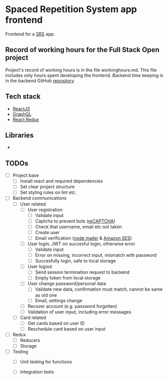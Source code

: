# Spaced Repetition System app frontend
Frontend for a [SRS](https://en.wikipedia.org/wiki/Spaced_repetition) app.

## Record of working hours for the Full Stack Open project
Project's record of working hours is in the file workinghours.md.
This file includes only hours spent developing the frontend.
Backend time keeping is in the backend GitHub [repository](https://github.com/jj-stigell/srs-app-backend)

## Tech stack
- [ReactJS](https://reactjs.org/)
- [GraphQL](https://graphql.org/)
- [React Redux](https://react-redux.js.org/)

## Libraries
- 

## TODOs
- [ ] Project base
    - [ ] Install react and required dependencies
    - [ ] Set clear project structure
    - [ ] Set styling rules on lint etc.
- [ ] Backend communications
    - [ ] User related
        - [ ] User registration
            - [ ] Validate input
            - [ ] Captcha to prevent bots ([reCAPTCHA](https://www.google.com/recaptcha/about/))
            - [ ] Check that username, email etc not taken
            - [ ] Create user
            - [ ] Email verification ([node mailer](https://nodemailer.com/about/) & [Amazon SES](https://aws.amazon.com/ses/))
        - [ ] User login, JWT on succesful login, otherwise error
            - [ ] Validate input
            - [ ] Error on missing, incorrect input, mismatch with password
            - [ ] Succesfully login, safe to local storage
        - [ ] User logout
            - [ ] Send session termination request to backend
            - [ ] Empty token from local storage
        - [ ] User change password/personal data
            - [ ] Validate new data, confirmation must match, cannot be same as old one
            - [ ] Email, settings change
        - [ ] Recover account (e.g. password forgotten)
        - [ ] Validation of user input, including error messages
    - [ ] Card related
        - [ ] Get cards based on user ID
        - [ ] Reschedule card based on user input
- [ ] Redux
    - [ ] Reducers
    - [ ] Storage
- [ ] Testing
    - [ ] Unit testing for functions
    - [ ] Integration tests
    